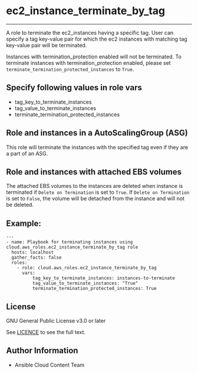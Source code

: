 # ec2_instance_terminate_by_tag
-------

A role to terminate the ec2_instances having a specific tag.
User can specify a tag key-value pair for which the ec2 instances with matching tag key-value pair will be terminated.

Instances with termination_protection enabled will not be terminated.
To terminate instances with termination_protection enabled, please set `terminate_termination_protected_instances` to `True`.

## Specify following values in role vars
- tag_key_to_terminate_instances
- tag_value_to_terminate_instances
- terminate_termination_protected_instances

## Role and instances in a AutoScalingGroup (ASG)

This role will terminate the instances with the specified tag even if they are a part of an ASG.

## Role and instances with attached EBS volumes

The attached EBS volumes to the instances are deleted when instance is terminated if `Delete on Termination` is set to `True`.
If `Delete on Termination` is set to `False`, the volume will be detached from the instance and will not be deleted.

## Example:
```
---
- name: Playbook for terminating instances using cloud.aws_roles.ec2_instance_terminate_by_tag role
  hosts: localhost
  gather_facts: false
  roles:
    - role: cloud.aws_roles.ec2_instance_terminate_by_tag
      vars:
          tag_key_to_terminate_instances: instances-to-terminate
          tag_value_to_terminate_instances: "True"
          terminate_termination_protected_instances: True
```

License
-------

GNU General Public License v3.0 or later

See [LICENCE](https://github.com/ansible-collections/cloud.azure_roles/blob/main/LICENSE) to see the full text.

Author Information
------------------

- Ansible Cloud Content Team